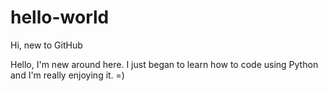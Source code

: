 # hello-world
Hi, new to GitHub

Hello, I'm new around here. I just began to learn how to code using Python and I'm really enjoying it. =)
